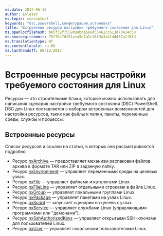 ```yaml
---
ms.date: 2017-06-12
author: eslesar
ms.topic: conceptual
keywords: "dsc,powershell,конфигурация,установка"
title: "Встроенные ресурсы настройки требуемого состояния для Linux"
ms.openlocfilehash: b85f32f7559d89bda566d35462cc613d73424c50
ms.sourcegitcommit: 75f70c7df01eea5e7a2c16f9a3ab1dd437a1f8fd
ms.translationtype: HT
ms.contentlocale: ru-RU
ms.lasthandoff: 06/12/2017
---
```

<a id="built-in-desired-state-configuration-resources-for-linux" class="xliff"></a>
# Встроенные ресурсы настройки требуемого состояния для Linux

Ресурсы — это строительные блоки, которые можно использовать для написания сценария настройки требуемого состояния (DSC) PowerShell. DSC для Linux поставляется с набором встроенных возможностей для настройки ресурсов, таких как файлы и папки, пакеты, переменные среды, службы и процессы.

<a id="built-in-resources" class="xliff"></a>
## Встроенные ресурсы 

Список ресурсов и ссылки на статьи, в которых они рассматриваются подробно.

* Ресурс [nxArchive](lnxArchiveResource.md) — предоставляет механизм распаковки файлов архива в формате TAR или ZIP в заданную папку.
* Ресурс [nxEnvironment](lnxEnvironmentResource.md) — управляет переменными среды на целевых узлах. 
* Ресурс [nxFile](lnxFileResource.md) — управляет файлами и каталогами Linux. 
* Ресурс [nxFileLine](lnxFileLineResource.md) — управляет отдельными строками в файле Linux. 
* Ресурс [nxGroup](lnxGroupResource.md) — управляет локальными группами Linux. 
* Ресурс [nxPackage](lnxPackageResource.md) — управляет пакетами на узлах Linux.
* Ресурс [nxScript](lnxScriptResource.md) — запускает сценарии на целевых узлах.
* Ресурс [nxService](lnxServiceResource.md) — управляет службами Linux (управляющими программами или "демонами").
* Ресурс [nxSshAuthorizedKeys](lnxSshAuthorizedKeysResource.md) — управляет открытыми SSH-ключами для пользователей Linux. 
* Ресурс [nxUser](lnxUserResource.md) — управляет локальными пользователями Linux. 
  
